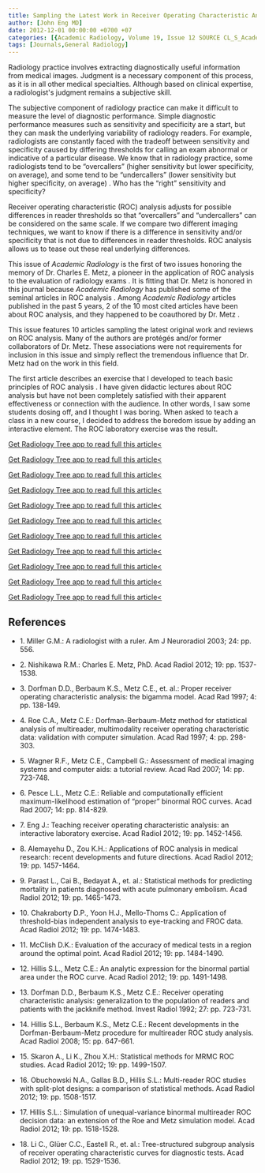 ```yaml
---
title: Sampling the Latest Work in Receiver Operating Characteristic Analysis
author: [John Eng MD]
date: 2012-12-01 00:00:00 +0700 +07
categories: [{Academic Radiology, Volume 19, Issue 12 SOURCE CL_S_AcademicRadiologyVolume19Issue12 1}]
tags: [Journals,General Radiology]
---
```

Radiology practice involves extracting diagnostically useful information from medical images. Judgment is a necessary component of this process, as it is in all other medical specialties. Although based on clinical expertise, a radiologist's judgment remains a subjective skill.

The subjective component of radiology practice can make it difficult to measure the level of diagnostic performance. Simple diagnostic performance measures such as sensitivity and specificity are a start, but they can mask the underlying variability of radiology readers. For example, radiologists are constantly faced with the tradeoff between sensitivity and specificity caused by differing thresholds for calling an exam abnormal or indicative of a particular disease. We know that in radiology practice, some radiologists tend to be “overcallers” (higher sensitivity but lower specificity, on average), and some tend to be “undercallers” (lower sensitivity but higher specificity, on average) . Who has the “right” sensitivity and specificity?

Receiver operating characteristic (ROC) analysis adjusts for possible differences in reader thresholds so that “overcallers” and “undercallers” can be considered on the same scale. If we compare two different imaging techniques, we want to know if there is a difference in sensitivity and/or specificity that is not due to differences in reader thresholds. ROC analysis allows us to tease out these real underlying differences.

This issue of _Academic Radiology_ is the first of two issues honoring the memory of Dr. Charles E. Metz, a pioneer in the application of ROC analysis to the evaluation of radiology exams . It is fitting that Dr. Metz is honored in this journal because _Academic Radiology_ has published some of the seminal articles in ROC analysis . Among _Academic Radiology_ articles published in the past 5 years, 2 of the 10 most cited articles have been about ROC analysis, and they happened to be coauthored by Dr. Metz .

This issue features 10 articles sampling the latest original work and reviews on ROC analysis. Many of the authors are protégés and/or former collaborators of Dr. Metz. These associations were not requirements for inclusion in this issue and simply reflect the tremendous influence that Dr. Metz had on the work in this field.

The first article describes an exercise that I developed to teach basic principles of ROC analysis . I have given didactic lectures about ROC analysis but have not been completely satisfied with their apparent effectiveness or connection with the audience. In other words, I saw some students dosing off, and I thought I was boring. When asked to teach a class in a new course, I decided to address the boredom issue by adding an interactive element. The ROC laboratory exercise was the result.

[Get Radiology Tree app to read full this article<](https://clinicalpub.com/app)

[Get Radiology Tree app to read full this article<](https://clinicalpub.com/app)

[Get Radiology Tree app to read full this article<](https://clinicalpub.com/app)

[Get Radiology Tree app to read full this article<](https://clinicalpub.com/app)

[Get Radiology Tree app to read full this article<](https://clinicalpub.com/app)

[Get Radiology Tree app to read full this article<](https://clinicalpub.com/app)

[Get Radiology Tree app to read full this article<](https://clinicalpub.com/app)

[Get Radiology Tree app to read full this article<](https://clinicalpub.com/app)

[Get Radiology Tree app to read full this article<](https://clinicalpub.com/app)

[Get Radiology Tree app to read full this article<](https://clinicalpub.com/app)

[Get Radiology Tree app to read full this article<](https://clinicalpub.com/app)

## References

- 1\. Miller G.M.: A radiologist with a ruler. Am J Neuroradiol 2003; 24: pp. 556.


- 2\. Nishikawa R.M.: Charles E. Metz, PhD. Acad Radiol 2012; 19: pp. 1537-1538.


- 3\. Dorfman D.D., Berbaum K.S., Metz C.E., et. al.: Proper receiver operating characteristic analysis: the bigamma model. Acad Rad 1997; 4: pp. 138-149.


- 4\. Roe C.A., Metz C.E.: Dorfman-Berbaum-Metz method for statistical analysis of multireader, multimodality receiver operating characteristic data: validation with computer simulation. Acad Rad 1997; 4: pp. 298-303.


- 5\. Wagner R.F., Metz C.E., Campbell G.: Assessment of medical imaging systems and computer aids: a tutorial review. Acad Rad 2007; 14: pp. 723-748.


- 6\. Pesce L.L., Metz C.E.: Reliable and computationally efficient maximum-likelihood estimation of “proper” binormal ROC curves. Acad Rad 2007; 14: pp. 814-829.


- 7\. Eng J.: Teaching receiver operating characteristic analysis: an interactive laboratory exercise. Acad Radiol 2012; 19: pp. 1452-1456.


- 8\. Alemayehu D., Zou K.H.: Applications of ROC analysis in medical research: recent developments and future directions. Acad Radiol 2012; 19: pp. 1457-1464.


- 9\. Parast L., Cai B., Bedayat A., et. al.: Statistical methods for predicting mortality in patients diagnosed with acute pulmonary embolism. Acad Radiol 2012; 19: pp. 1465-1473.


- 10\. Chakraborty D.P., Yoon H.J., Mello-Thoms C.: Application of threshold-bias independent analysis to eye-tracking and FROC data. Acad Radiol 2012; 19: pp. 1474-1483.


- 11\. McClish D.K.: Evaluation of the accuracy of medical tests in a region around the optimal point. Acad Radiol 2012; 19: pp. 1484-1490.


- 12\. Hillis S.L., Metz C.E.: An analytic expression for the binormal partial area under the ROC curve. Acad Radiol 2012; 19: pp. 1491-1498.


- 13\. Dorfman D.D., Berbaum K.S., Metz C.E.: Receiver operating characteristic analysis: generalization to the population of readers and patients with the jackknife method. Invest Radiol 1992; 27: pp. 723-731.


- 14\. Hillis S.L., Berbaum K.S., Metz C.E.: Recent developments in the Dorfman-Berbaum-Metz procedure for multireader ROC study analysis. Acad Radiol 2008; 15: pp. 647-661.


- 15\. Skaron A., Li K., Zhou X.H.: Statistical methods for MRMC ROC studies. Acad Radiol 2012; 19: pp. 1499-1507.


- 16\. Obuchowski N.A., Gallas B.D., Hillis S.L.: Multi-reader ROC studies with split-plot designs: a comparison of statistical methods. Acad Radiol 2012; 19: pp. 1508-1517.


- 17\. Hillis S.L.: Simulation of unequal-variance binormal multireader ROC decision data: an extension of the Roe and Metz simulation model. Acad Radiol 2012; 19: pp. 1518-1528.


- 18\. Li C., Glüer C.C., Eastell R., et. al.: Tree-structured subgroup analysis of receiver operating characteristic curves for diagnostic tests. Acad Radiol 2012; 19: pp. 1529-1536.